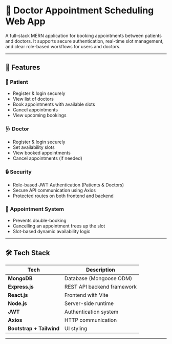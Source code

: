 # 🏥 Doctor Appointment Scheduling Web App

A full-stack MERN application for booking appointments between patients and doctors. It supports secure authentication, real-time slot management, and clear role-based workflows for users and doctors.

---

## 🚀 Features

### 👤 Patient
- Register & login securely
- View list of doctors
- Book appointments with available slots
- Cancel appointments
- View upcoming bookings

### 🩺 Doctor
- Register & login securely
- Set availability slots
- View booked appointments
- Cancel appointments (if needed)

### 🔒 Security
- Role-based JWT Authentication (Patients & Doctors)
- Secure API communication using Axios
- Protected routes on both frontend and backend

### 📅 Appointment System
- Prevents double-booking
- Cancelling an appointment frees up the slot
- Slot-based dynamic availability logic

---

## 🛠️ Tech Stack

| Tech         | Description                    |
|--------------|--------------------------------|
| **MongoDB**  | Database (Mongoose ODM)        |
| **Express.js** | REST API backend framework   |
| **React.js** | Frontend with Vite             |
| **Node.js**  | Server-side runtime            |
| **JWT**      | Authentication system          |
| **Axios**    | HTTP communication             |
| **Bootstrap + Tailwind** | UI styling         |

---


